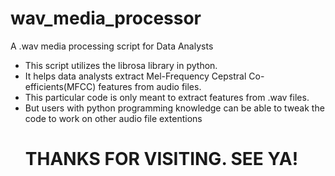 # wav_media_processor
A .wav media processing script for Data Analysts

* This script utilizes the librosa library in python.
* It helps data analysts extract Mel-Frequency Cepstral Co-efficients(MFCC) features from audio files.
* This particular code is only meant to extract features from .wav files.
* But users with python programming knowledge can be able to tweak the code to work on other audio file extentions
  # THANKS FOR VISITING. SEE YA!
